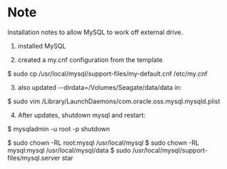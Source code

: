 # Note

Installation notes to allow MySQL to work off external drive.

1. installed MySQL

2. created a my.cnf configuration from the template

$ sudo cp /usr/local/mysql/support-files/my-default.cnf /etc/my.cnf

3. also updated --dirdata=/Volumes/Seagate/data/data in:

$ sudo vim /Library/LaunchDaemons/com.oracle.oss.mysql.mysqld.plist

4. After updates, shutdown mysql and restart:

$ mysqladmin -u root -p shutdown

$ sudo chown -RL root:mysql /usr/local/mysql
$ sudo chown -RL mysql:mysql /usr/local/mysql/data
$ sudo /usr/local/mysql/support-files/mysql.server star


